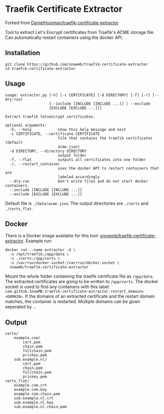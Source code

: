 # Traefik Certificate Extractor

Forked from [DanielHuisman/traefik-certificate-extractor](https://github.com/DanielHuisman/traefik-certificate-extractor)

Tool to extract Let's Encrypt certificates from Traefik's ACME storage file. Can automatically restart containers using the docker API.

## Installation
```shell
git clone https://github.com/snowmb/traefik-certificate-extractor
cd traefik-certificate-extractor
```

## Usage
```shell
usage: extractor.py [-h] [-c CERTIFICATE] [-d DIRECTORY] [-f] [-r] [--dry-run]
                    [--include [INCLUDE [INCLUDE ...]] | --exclude
                    [EXCLUDE [EXCLUDE ...]]]

Extract traefik letsencrypt certificates.

optional arguments:
  -h, --help            show this help message and exit
  -c CERTIFICATE, --certificate CERTIFICATE
                        file that contains the traefik certificates (default
                        acme.json)
  -d DIRECTORY, --directory DIRECTORY
                        output folder
  -f, --flat            outputs all certificates into one folder
  -r, --restart_container
                        uses the docker API to restart containers that are
                        labeled accordingly
  --dry-run             Don't write files and do not start docker containers.
  --include [INCLUDE [INCLUDE ...]]
  --exclude [EXCLUDE [EXCLUDE ...]]
```
Default file is `./data/acme.json`. The output directories are `./certs` and `./certs_flat`.

## Docker
There is a Docker image available for this tool: [snowmb/traefik-certificate-extractor](https://hub.docker.com/r/snowmb/traefik-certificate-extractor/).
Example run:
```shell
docker run --name extractor -d \
  -v /opt/traefik:/app/data \
  -v ./certs:/app/certs \
  -v /var/run/docker.socket:/var/run/docker.socket \
  snowmb/traefik-certificate-extractor
```
Mount the whole folder containing the traefik certificate file as `/app/data`. The extracted certificates are going to be written to `/app/certs`.
The docker socket is used to find any containers with this label: `com.github.SnowMB.traefik-certificate-extractor.restart_domain=<DOMAIN>`.
If the domains of an extracted certificate and the restart domain matches, the container is restarted. Multiple domains can be given seperated by `,`.


## Output
```
certs/
    example.com/
        cert.pem
        chain.pem
        fullchain.pem
        privkey.pem
    sub.example.nl/
        cert.pem
        chain.pem
        fullchain.pem
        privkey.pem
certs_flat/
    example.com.crt
    example.com.key
    example.com.chain.pem
    sub.example.nl.crt
    sub.example.nl.key
    sub.example.nl.chain.pem
```
